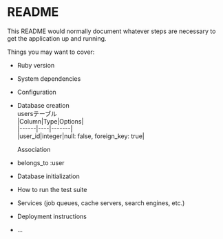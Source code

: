 # README

This README would normally document whatever steps are necessary to get the
application up and running.

Things you may want to cover:

* Ruby version

* System dependencies

* Configuration

* Database creation  
  usersテーブル  
|Column|Type|Options|  
|------|----|-------|  
|user_id|integer|null: false, foreign_key: true|  

  Association
- belongs_to :user  

* Database initialization

* How to run the test suite

* Services (job queues, cache servers, search engines, etc.)

* Deployment instructions

* ...
